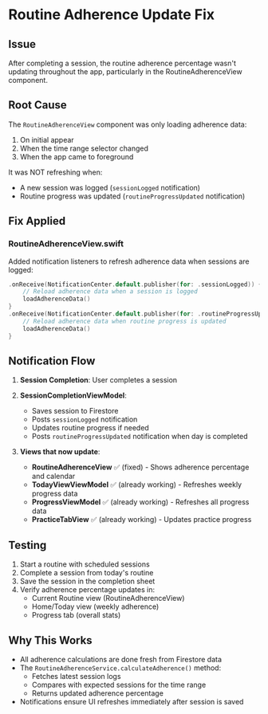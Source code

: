 # Routine Adherence Update Fix

## Issue
After completing a session, the routine adherence percentage wasn't updating throughout the app, particularly in the RoutineAdherenceView component.

## Root Cause
The `RoutineAdherenceView` component was only loading adherence data:
1. On initial appear
2. When the time range selector changed
3. When the app came to foreground

It was NOT refreshing when:
- A new session was logged (`sessionLogged` notification)
- Routine progress was updated (`routineProgressUpdated` notification)

## Fix Applied

### RoutineAdherenceView.swift
Added notification listeners to refresh adherence data when sessions are logged:

```swift
.onReceive(NotificationCenter.default.publisher(for: .sessionLogged)) { _ in
    // Reload adherence data when a session is logged
    loadAdherenceData()
}
.onReceive(NotificationCenter.default.publisher(for: .routineProgressUpdated)) { _ in
    // Reload adherence data when routine progress is updated
    loadAdherenceData()
}
```

## Notification Flow

1. **Session Completion**: User completes a session
2. **SessionCompletionViewModel**: 
   - Saves session to Firestore
   - Posts `sessionLogged` notification
   - Updates routine progress if needed
   - Posts `routineProgressUpdated` notification when day is completed

3. **Views that now update**:
   - **RoutineAdherenceView** ✅ (fixed) - Shows adherence percentage and calendar
   - **TodayViewViewModel** ✅ (already working) - Refreshes weekly progress data
   - **ProgressViewModel** ✅ (already working) - Refreshes all progress data  
   - **PracticeTabView** ✅ (already working) - Updates practice progress

## Testing
1. Start a routine with scheduled sessions
2. Complete a session from today's routine
3. Save the session in the completion sheet
4. Verify adherence percentage updates in:
   - Current Routine view (RoutineAdherenceView)
   - Home/Today view (weekly adherence)
   - Progress tab (overall stats)

## Why This Works
- All adherence calculations are done fresh from Firestore data
- The `RoutineAdherenceService.calculateAdherence()` method:
  - Fetches latest session logs
  - Compares with expected sessions for the time range
  - Returns updated adherence percentage
- Notifications ensure UI refreshes immediately after session is saved